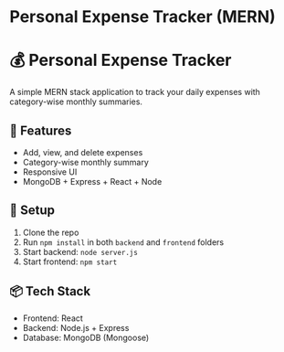# Personal Expense Tracker (MERN)
# 💰 Personal Expense Tracker

A simple MERN stack application to track your daily expenses with category-wise monthly summaries.

## 🚀 Features
- Add, view, and delete expenses
- Category-wise monthly summary
- Responsive UI
- MongoDB + Express + React + Node

## 🔧 Setup
1. Clone the repo
2. Run `npm install` in both `backend` and `frontend` folders
3. Start backend: `node server.js`
4. Start frontend: `npm start`

## 📦 Tech Stack
- Frontend: React
- Backend: Node.js + Express
- Database: MongoDB (Mongoose)

